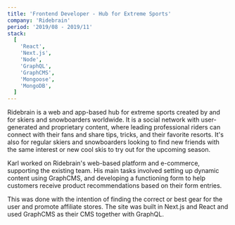 ```yaml
---
title: 'Frontend Developer - Hub for Extreme Sports'
company: 'Ridebrain'
period: '2019/08 - 2019/11'
stack:
  [
    'React',
    'Next.js',
    'Node',
    'GraphQL',
    'GraphCMS',
    'Mongoose',
    'MongoDB',
  ]
---
```


Ridebrain is a web and app-based hub for extreme sports created by and for skiers and snowboarders worldwide. It is a social network with user-generated and proprietary content, where leading professional riders can connect with their fans and share tips, tricks, and their favorite resorts. It's also for regular skiers and snowboarders looking to find new friends with the same interest or new cool skis to try out for the upcoming season.

Karl worked on Ridebrain's web-based platform and e-commerce, supporting the existing team. His main tasks involved setting up dynamic content using GraphCMS, and developing a functioning form to help customers receive product recommendations based on their form entries.

This was done with the intention of finding the correct or best gear for the user and promote affiliate stores. The site was built in Next.js and React and used GraphCMS as their CMS together with GraphQL.
